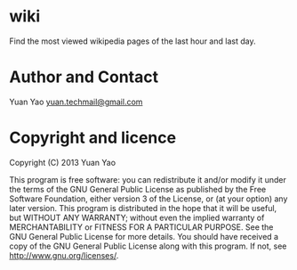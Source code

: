 wiki
====
Find the most viewed wikipedia pages of the last hour and last day.

Author and Contact
==================
Yuan Yao 
yuan.techmail@gmail.com

Copyright and licence
=====================
Copyright (C) 2013 Yuan Yao

This program is free software: you can redistribute it and/or modify it under the terms of the GNU General Public License as published by the Free Software Foundation, either version 3 of the License, or (at your option) any later version.
This program is distributed in the hope that it will be useful, but WITHOUT ANY WARRANTY; without even the implied warranty of MERCHANTABILITY or FITNESS FOR A PARTICULAR PURPOSE.  See the GNU General Public License for more details.
You should have received a copy of the GNU General Public License along with this program.  If not, see <http://www.gnu.org/licenses/>.
